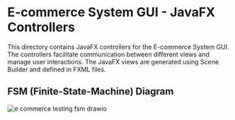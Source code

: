 # E-commerce System GUI - JavaFX Controllers

This directory contains JavaFX controllers for the E-commerce System GUI.
The controllers facilitate communication between different views and manage user interactions. 
The JavaFX views are generated using Scene Builder and defined in FXML files.

## FSM (Finite-State-Machine) Diagram
![e commerce testing fsm drawio](https://github.com/Mark-S2004/E-commerce-System/assets/84968875/a913ddb9-ca5e-495f-b20c-4fd0f91ae672)
